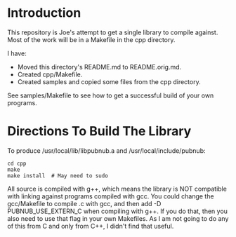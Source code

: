 # Introduction
This repository is Joe's attempt to get a single library to compile against. Most of the work will be in a Makefile in the cpp directory.

I have:

  - Moved this directory's README.md to README.orig.md.
  - Created cpp/Makefile.
  - Created samples and copied some files from the cpp directory.

See samples/Makefile to see how to get a successful build of your own programs.

# Directions To Build The Library
To produce /usr/local/lib/libpubnub.a and /usr/local/include/pubnub:

    cd cpp
    make
    make install  # May need to sudo

All source is compiled with g++, which means the library is NOT compatible with linking against programs compiled with gcc. You could change the gcc/Makefile to compile .c with gcc, and then add -D PUBNUB_USE_EXTERN_C when compiling with g++. If you do that, then you also need to use that flag in your own Makefiles. As I am not going to do any of this from C and only from C++, I didn't find that useful.
